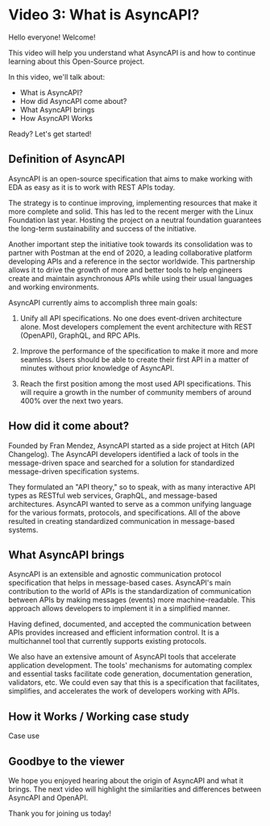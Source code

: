 # Video 3: What is AsyncAPI? 
 
Hello everyone! Welcome!
		
This video will help you understand what AsyncAPI is and how to continue learning about this Open-Source project. 

In this video, we'll talk about:
 - What is AsyncAPI?
 - How did AsyncAPI come about?
 - What AsyncAPI brings 
 - How AsyncAPI Works
 
 Ready? Let's get started!

## Definition of AsyncAPI

AsyncAPI is an open-source specification that aims to make working with EDA as easy as it is to work with REST APIs today.

The strategy is to continue improving, implementing resources that make it more complete and solid. This has led to the recent merger with the Linux Foundation last year. Hosting the project on a neutral foundation guarantees the long-term sustainability and success of the initiative. 

Another important step the initiative took towards its consolidation was to partner with Postman at the end of 2020, a leading collaborative platform developing APIs and a reference in the sector worldwide. This partnership allows it to drive the growth of more and better tools to help engineers create and maintain asynchronous APIs while using their usual languages and working environments.

AsyncAPI currently aims to accomplish three main goals:

1. Unify all API specifications. No one does event-driven architecture alone. Most developers complement the event architecture with REST (OpenAPI), GraphQL, and RPC APIs.

2. Improve the performance of the specification to make it more and more seamless. Users should be able to create their first API in a matter of minutes without prior knowledge of AsyncAPI.

3. Reach the first position among the most used API specifications. This will require a growth in the number of community members of around 400% over the next two years.

 ## How did it come about?
Founded by Fran Mendez, AsyncAPI started as a side project at Hitch (API Changelog). The AsyncAPI developers identified a lack of tools in the message-driven space and searched for a solution for standardized message-driven specification systems. 
 
They formulated an "API theory," so to speak, with as many interactive API types as RESTful web services, GraphQL, and message-based architectures. AsyncAPI wanted to serve as a common unifying language for the various formats, protocols, and specifications. All of the above resulted in creating standardized communication in message-based systems. 

 ## What AsyncAPI brings
 AsyncAPI is an extensible and agnostic communication protocol specification that helps in message-based cases. AsyncAPI's main contribution to the world of APIs is the standardization of communication between APIs by making messages (events) more machine-readable. This approach allows developers to implement it in a simplified manner.  

Having defined, documented, and accepted the communication between APIs provides increased and efficient information control. It is a multichannel tool that currently supports existing protocols.

We also have an extensive amount of AsyncAPI tools that accelerate application development. The tools' mechanisms for automating complex and essential tasks facilitate code generation, documentation generation, validators, etc. We could even say that this is a specification that facilitates, simplifies, and accelerates the work of developers working with APIs. 

## How it Works / Working case study
Case use



## Goodbye to the viewer
We hope you enjoyed hearing about the origin of AsyncAPI and what it brings. The next video will highlight the similarities and differences between AsyncAPI and OpenAPI.

Thank you for joining us today!